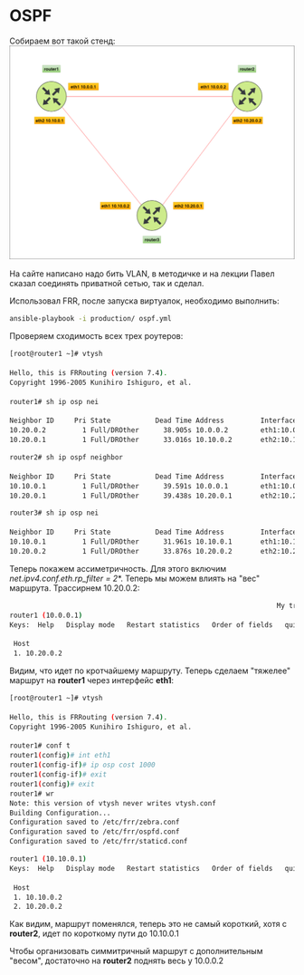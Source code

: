 # OSPF

Собираем вот такой стенд:
![ospf](img/ospf.png)

На сайте написано надо бить VLAN, в методичке и на лекции Павел сказал соединять приватной сетью, так и сделал.

Использовал  FRR, после  запуска виртуалок, необходимо выполнить:
```bash
ansible-playbook -i production/ ospf.yml
```

Проверяем сходимость всех трех роутеров:
```bash
[root@router1 ~]# vtysh

Hello, this is FRRouting (version 7.4).
Copyright 1996-2005 Kunihiro Ishiguro, et al.

router1# sh ip osp nei

Neighbor ID     Pri State           Dead Time Address         Interface                        RXmtL RqstL DBsmL
10.20.0.2         1 Full/DROther      38.905s 10.0.0.2        eth1:10.0.0.1                        0     0     0
10.20.0.1         1 Full/DROther      33.016s 10.10.0.2       eth2:10.10.0.1                       0     0     0
```
```bash
router2# sh ip ospf neighbor 

Neighbor ID     Pri State           Dead Time Address         Interface                        RXmtL RqstL DBsmL
10.10.0.1         1 Full/DROther      39.591s 10.0.0.1        eth1:10.0.0.2                        0     0     0
10.20.0.1         1 Full/DROther      39.438s 10.20.0.1       eth2:10.20.0.2                       0     0     0
```
```bash
router3# sh ip osp nei

Neighbor ID     Pri State           Dead Time Address         Interface                        RXmtL RqstL DBsmL
10.10.0.1         1 Full/DROther      31.961s 10.10.0.1       eth1:10.10.0.2                       0     0     0
10.20.0.2         1 Full/DROther      33.876s 10.20.0.2       eth2:10.20.0.1                       0     0     0
```

Теперь покажем ассиметричность. Для этого включим **net.ipv4.conf.eth*.rp_filter = 2**. Теперь мы можем влиять на "вес" маршрута.
Трассирнем 10.20.0.2: 
```bash
                                                                  My traceroute  [v0.92]
router1 (10.0.0.1)                                                                                                                  2020-10-19T11:44:55+0000
Keys:  Help   Display mode   Restart statistics   Order of fields   quit
                                                                                                                    Packets               Pings
 Host                                                                                                             Loss%   Snt   Last   Avg  Best  Wrst StDev
 1. 10.20.0.2                                                                                                      0.0%   326    0.7   0.7   0.5   5.9   0.3
```
Видим, что идет по кротчайшему маршруту. Теперь сделаем "тяжелее" маршрут на **router1** через интерфейс **eth1**:
```bash
[root@router1 ~]# vtysh

Hello, this is FRRouting (version 7.4).
Copyright 1996-2005 Kunihiro Ishiguro, et al.

router1# conf t
router1(config)# int eth1  
router1(config-if)# ip osp cost 1000
router1(config-if)# exit
router1(config)# exit
router1# wr
Note: this version of vtysh never writes vtysh.conf
Building Configuration...
Configuration saved to /etc/frr/zebra.conf
Configuration saved to /etc/frr/ospfd.conf
Configuration saved to /etc/frr/staticd.conf
```
```bash
router1 (10.10.0.1)                                                                                                                                                             2020-10-19T11:50:12+0000
Keys:  Help   Display mode   Restart statistics   Order of fields   quit
                                                                                                                                                                Packets               Pings
 Host                                                                                                                                                         Loss%   Snt   Last   Avg  Best  Wrst StDev
 1. 10.10.0.2                                                                                                                                                  0.0%    15    0.7   0.7   0.6   0.8   0.1
 2. 10.20.0.2                                                                                                                                                  0.0%    14    1.1   1.1   1.0   1.2   0.1
 ```
 Как видим, маршрут поменялся, теперь это не самый короткий, хотя с **router2**, идет по короткому пути до 10.10.0.1

 Чтобы организовать симмитричный маршрут с дополнительным "весом", достаточно на **router2** поднять весь у 10.0.0.2
 